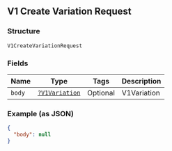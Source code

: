 ## V1 Create Variation Request

### Structure

`V1CreateVariationRequest`

### Fields

| Name | Type | Tags | Description |
|  --- | --- | --- | --- |
| `body` | [`?V1Variation`](/doc/models/v1-variation.md) | Optional | V1Variation |

### Example (as JSON)

```json
{
  "body": null
}
```


